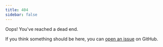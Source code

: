 ```yaml
---
title: 404 
sidebar: false
---
```


Oops! You've reached a dead end.

If you think something should be here, you can [open an issue](https://github.com/numpy/numpy.org/issues) on GitHub. 
